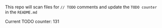 This repo will scan files for `// TODO` comments and update the `TODO counter` in the `README.md`

Current TODO counter: 131
